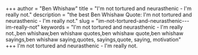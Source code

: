 +++
author = "Ben Whishaw"
title = "I'm not tortured and neurasthenic - I'm really not."
description = "the best Ben Whishaw Quote: I'm not tortured and neurasthenic - I'm really not."
slug = "im-not-tortured-and-neurasthenic---im-really-not"
keywords = "I'm not tortured and neurasthenic - I'm really not.,ben whishaw,ben whishaw quotes,ben whishaw quote,ben whishaw sayings,ben whishaw saying,quotes, sayings,quote, saying, motivation"
+++
I'm not tortured and neurasthenic - I'm really not.
